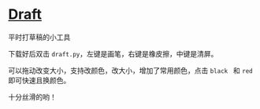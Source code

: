 # [Draft](https://github.com/aaron20100919/Draft.git)

 平时打草稿的小工具

下载好后双击 `draft.py`，左键是画笔，右键是橡皮擦，中键是清屏。

可以拖动改变大小，支持改颜色，改大小，增加了常用颜色，点击 `black ` 和 `red` 即可快速且换颜色。

十分丝滑的哟！
